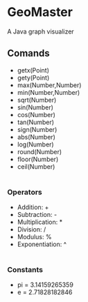 GeoMaster
=========
A Java graph visualizer

## Comands
* getx(Point)
* gety(Point)
* max(Number,Number)
* min(Number,Number)
* sqrt(Number)
* sin(Number)
* cos(Number)
* tan(Number)
* sign(Number)
* abs(Number)
* log(Number)
* round(Number)
* floor(Number)
* ceil(Number)
<br><br>

### Operators
* Addition: +
* Subtraction: -
* Multiplication: *
* Division: /
* Modulus: %
* Exponentiation: ^
<br><br>

### Constants
* pi = 3.14159265359
* e = 2.71828182846